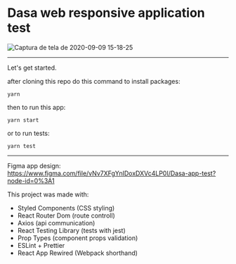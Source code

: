 # Dasa web responsive application test
![Captura de tela de 2020-09-09 15-18-25](https://user-images.githubusercontent.com/37991230/92637808-c0703880-f2af-11ea-8cc2-43d7b2aab69c.png)

----

Let's get started.

after cloning this repo do this command to install packages:

```yarn```

then to run this app:

```yarn start```

or to run tests:

```yarn test```

----

Figma app design:
https://www.figma.com/file/vNv7XFgYnIDoxDXVc4LP0I/Dasa-app-test?node-id=0%3A1

This project was made with: 
- Styled Components (CSS styling)
- React Router Dom (route controll)
- Axios (api communication)
- React Testing Library (tests with jest)
- Prop Types (component props validation)
- ESLint + Prettier
- React App Rewired (Webpack shorthand)

